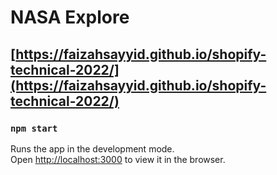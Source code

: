# NASA Explore

## [https://faizahsayyid.github.io/shopify-technical-2022/](https://faizahsayyid.github.io/shopify-technical-2022/)

### `npm start`

Runs the app in the development mode.<br />
Open [http://localhost:3000](http://localhost:3000) to view it in the browser.


